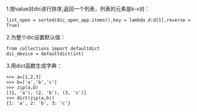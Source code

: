 1.按value对dic进行排序,返回一个列表，列表的元素是k-v对：  

```
list_open = sorted(dic_open_app.items(),key = lambda d:d[1],reverse = True)
```  

2.为整个dic设置默认值：  

```
from collections import defaultdict
dic_device = defaultdict(int)
```  

3.用dict函数生成字典：  
```
>>> a=[1,2,3]
>>> b=['a','b','c']
>>> zip(a,b)
[(1, 'a'), (2, 'b'), (3, 'c')]
>>> dict(zip(a,b))
{1: 'a', 2: 'b', 3: 'c'}
```


